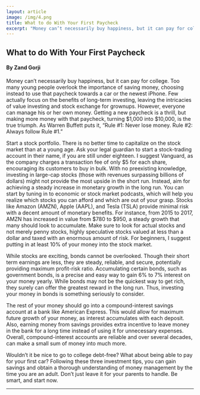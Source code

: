 ```yaml
---
layout: article
image: /img/4.png
title: What to do With Your First Paycheck 
excerpt: "Money can’t necessarily buy happiness, but it can pay for college. Too many young people overlook the importance of saving money, choosing instead to use that paycheck towards a car or the newest iPhone. Few actually focus on the benefits of long-term investing, leaving the intricacies of value investing and stock exchange for grownups."
---
```


<h2>What to do With Your First Paycheck</h2>
<h4>By Zand Gorji</h4>

Money can’t necessarily buy happiness, but it can pay for college. Too many young people overlook the importance of saving money, choosing instead to use that paycheck towards a car or the newest iPhone. Few actually focus on the benefits of long-term investing, leaving the intricacies of value investing and stock exchange for grownups. However, everyone can manage his or her own money. Getting a new paycheck is a thrill, but making more money with that paycheck, turning $1,000 into $10,000, is the true triumph. As Warren Buffett puts it, “Rule #1: Never lose money. Rule #2: Always follow Rule #1.” 

Start a stock portfolio. There is no better time to capitalize on the stock market than at a young age. Ask your legal guardian to start a stock-trading account in their name, if you are still under eighteen. I suggest Vanguard, as the company charges a transaction fee of only $5 for each share, encouraging its customers to buy in bulk. With no preexisting knowledge, investing in large-cap stocks (those with revenues surpassing billions of dollars) might not provide the most upside in the short run. Instead, aim for achieving a steady increase in monetary growth in the long run. You can start by tuning in to economic or stock market podcasts, which will help you realize which stocks you can afford and which are out of your grasp. Stocks like Amazon (AMZN), Apple (AAPL), and Tesla (TSLA) provide minimal risk with a decent amount of monetary benefits. For instance, from 2015 to 2017, AMZN has increased in value from $780 to $950, a steady growth that many should look to accumulate. Make sure to look for actual stocks and not merely penny stocks, highly speculative stocks valued at less than a dollar and taxed with an enormous amount of risk. For beginners, I suggest putting in at least 10% of your money into the stock market. 

While stocks are exciting, bonds cannot be overlooked. Though their short term earnings are less, they are steady, reliable, and secure, potentially providing maximum profit-risk ratio. Accumulating certain bonds, such as government bonds, is a precise and easy way to gain 6% to 7% interest on your money yearly. While bonds may not be the quickest way to get rich, they surely can offer the greatest reward in the long run. Thus, investing your money in bonds is something seriously to consider.

The rest of your money should go into a compound-interest savings account at a bank like American Express. This would allow for maximum future growth of your money, as interest accumulates with each deposit. Also, earning money from savings provides extra incentive to leave money in the bank for a long time instead of using it for unnecessary expenses. Overall, compound-interest accounts are reliable and over several decades, can make a small sum of money into much more. 

Wouldn’t it be nice to go to college debt-free? What about being able to pay for your first car? Following these three investment tips, you can gain savings and obtain a thorough understanding of money management by the time you are an adult. Don’t just leave it for your parents to handle. Be smart, and start now. 
<hr style="border-color:#7D7D7D;height:0.5px;">
<h6></h6>
